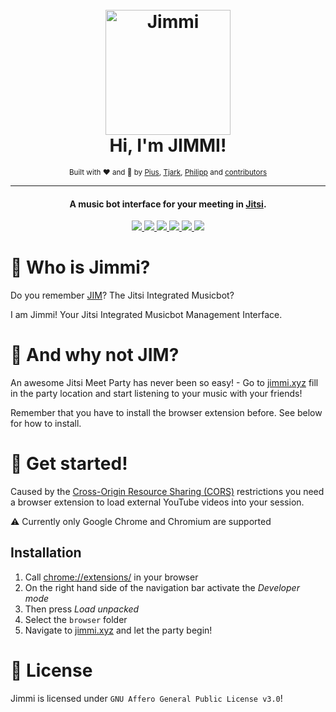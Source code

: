 <h1 align="center">
  <br />
  <img src="https://raw.githubusercontent.com/p-fruck/Jimmi/main/frontend/public/jimmi.svg" alt="Jimmi" width="200"></a>
  <br />
  Hi, I'm JIMMI!
  <br />
</h1>
<div align="center">
  <small>Built with ❤️ and 🍺 by
    <a href="https://github.com/piuswalter">Pius</a>,
    <a href="https://github.com/tjarbo">Tjark</a>,
    <a href="https://github.com/p-fruck">Philipp</a> and
    <a href="https://github.com/p-fruck/Jimmi/graphs/contributors">contributors</a>
  </small>
</div>

---

<h4 align="center">A music bot interface for your meeting in <a href="https://jitsi.org/" target="_blank">Jitsi</a>.</h4>

<p align="center">
  <a href="https://github.com/p-fruck/Jimmi/blob/main/LICENSE">
    <img src="https://img.shields.io/github/license/p-fruck/Jimmi" />
  </a>
  <a href="https://github.com/p-fruck/Jimmi/stargazers">
      <img src="https://img.shields.io/github/stars/p-fruck/Jimmi" />
  </a>
  <a href="https://github.com/p-fruck/Jimmi/issues">
    <img src="https://img.shields.io/github/issues/p-fruck/Jimmi" />
  </a>
  <a href="https://github.com/p-fruck/Jimmi/wiki/FAQ">
    <img src="https://img.shields.io/badge/Questions%3F-FAQ-32a852" />
  </a>
  <a href="https://meet.jit.si/">
    <img src="https://img.shields.io/badge/Built%20for-Jitsi%20Meet-5e87d4" />
  </a>
  <a href="https://jimmi.xyz/">
    <img src="https://img.shields.io/badge/https://-jimmi.xyz-6366f1" />
  </a>
</p>

# :robot: Who is Jimmi?

Do you remember [JIM](https://github.com/p-fruck/jim/)? The Jitsi Integrated Musicbot?

I am Jimmi! Your Jitsi Integrated Musicbot Management Interface.

# :tada: And why not JIM?

An awesome Jitsi Meet Party has never been so easy! - Go to [jimmi.xyz](https://jimmi.xyz/) fill in the party location and start listening to your music with your friends!

Remember that you have to install the browser extension before. See below for how to install.

# :rocket: Get started!

Caused by the [Cross-Origin Resource Sharing (CORS)](https://developer.mozilla.org/de/docs/Web/HTTP/CORS) restrictions you need a browser extension to load external YouTube videos into your session.

:warning: Currently only Google Chrome and Chromium are supported

## Installation

1. Call [chrome://extensions/](chrome://extensions/) in your browser
2. On the right hand side of the navigation bar activate the *Developer mode*
3. Then press *Load unpacked*
4. Select the `browser` folder
5. Navigate to [jimmi.xyz](https://jimmi.xyz/) and let the party begin!

# :blue_book: License

Jimmi is licensed under `GNU Affero General Public License v3.0`!
